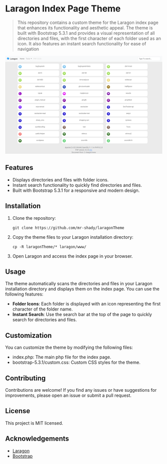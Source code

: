 # Laragon Index Page Theme

> This repository contains a custom theme for the Laragon index page that enhances its functionality and aesthetic appeal. The theme is built with Bootstrap 5.3.1 and provides a visual representation of all directories and files, with the first character of each folder used as an icon. It also features an instant search functionality for ease of navigation

![Screenshot](Screenshot.png)

## Features

- Displays directories and files with folder icons.
- Instant search functionality to quickly find directories and files.
- Built with Bootstrap 5.3.1 for a responsive and modern design.


## Installation

1. Clone the repository:

   ```shell
   git clone https://github.com/mr-shady/laragonTheme
   ```
2. Copy the theme files to your Laragon installation directory:
    ```shell
    cp -R laragonTheme/* laragon/www/
    ```
3. Open Laragon and access the index page in your browser.

## Usage

The theme automatically scans the directories and files in your Laragon installation directory and displays them on the index page. You can use the following features:

- **Folder Icons**: Each folder is displayed with an icon representing the first character of the folder name.
- **Instant Search**: Use the search bar at the top of the page to quickly search for directories and files.

## Customization

You can customize the theme by modifying the following files:

- index.php: The main php file for the index page.
- bootstrap-5.3.1/custom.css: Custom CSS styles for the theme.

## Contributing

Contributions are welcome! If you find any issues or have suggestions for improvements, please open an issue or submit a pull request.

## License

This project is MIT licensed.

## Acknowledgements

- [Laragon](https://laragon.org/)
- [Bootstrap](https://getbootstrap.com/)
